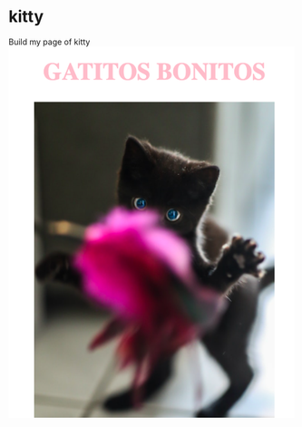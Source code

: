 # kitty
Build my page of kitty
![Aquí la descripción de la imagen por si no carga](https://raw.githubusercontent.com/anahiquintero99/kitty/main/img/readme.png)
